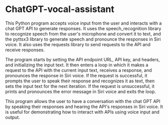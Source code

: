 # ChatGPT-vocal-assistant

This Python program accepts voice input from the user and interacts with a chat GPT API to generate responses. It uses the speech_recognition library to recognize speech from the user's microphone and convert it to text, and the pyttsx3 library to generate speech and pronounce the responses in Siri voice. It also uses the requests library to send requests to the API and receive responses.

The program starts by setting the API endpoint URL, API key, and headers, and initializing the input text. It then enters a loop in which it makes a request to the API with the current input text, receives a response, and pronounces the response in Siri voice. If the request is successful, it prompts the user to speak their response and recognizes it as text, then sets the input text for the next iteration. If the request is unsuccessful, it prints and pronounces the error message in Siri voice and exits the loop.

This program allows the user to have a conversation with the chat GPT API by speaking their responses and hearing the API's responses in Siri voice. It is useful for demonstrating how to interact with APIs using voice input and output.
